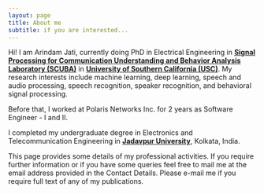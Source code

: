 ```yaml
---
layout: page
title: About me
subtitle: if you are interested...
---
```



Hi! I am Arindam Jati, currently doing PhD in Electrical Engineering in [**Signal Processing for Communication Understanding and Behavior Analysis Laboratory (SCUBA)**](scuba.usc.edu) in [**University of Southern California (USC)**](https://www.usc.edu/). My research interests include machine learning, deep learning, speech and audio processing, speech recognition, speaker recognition, and behavioral signal processing.

Before that, I worked at Polaris Networks Inc. for 2 years as Software Engineer - I and II.

I completed my undergraduate degree in Electronics and Telecommunication Engineering in [**Jadavpur University**](http://www.jaduniv.edu.in/), Kolkata, India.

This page provides some details of my professional activities. If you require further information or if you have some queries feel free to mail me at the email address provided in the Contact Details. Please e-mail me if you require full text of any of my publications. 

